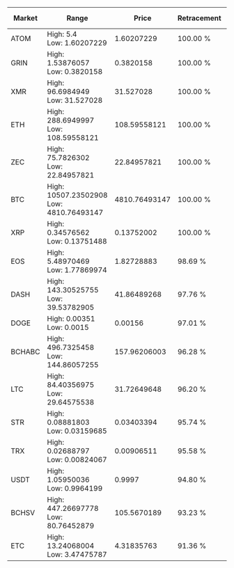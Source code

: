 | Market | Range | Price| Retracement | Doubles to 50% |
| --- | --- | --- | --- | --- |
| ATOM | High: 5.4<br />Low: 1.60207229 | 1.60207229 | 100.00 % | 2.19 |
| GRIN | High: 1.53876057<br />Low: 0.3820158 | 0.3820158 | 100.00 % | 2.51 |
| XMR | High: 96.6984949<br />Low: 31.527028 | 31.527028 | 100.00 % | 2.03 |
| ETH | High: 288.6949997<br />Low: 108.59558121 | 108.59558121 | 100.00 % | 1.83 |
| ZEC | High: 75.7826302<br />Low: 22.84957821 | 22.84957821 | 100.00 % | 2.16 |
| BTC | High: 10507.23502908<br />Low: 4810.76493147 | 4810.76493147 | 100.00 % | 1.59 |
| XRP | High: 0.34576562<br />Low: 0.13751488 | 0.13752002 | 100.00 % | 1.76 |
| EOS | High: 5.48970469<br />Low: 1.77869974 | 1.82728883 | 98.69 % | 1.99 |
| DASH | High: 143.30525755<br />Low: 39.53782905 | 41.86489268 | 97.76 % | 2.18 |
| DOGE | High: 0.00351<br />Low: 0.0015 | 0.00156 | 97.01 % | 1.61 |
| BCHABC | High: 496.7325458<br />Low: 144.86057255 | 157.96206003 | 96.28 % | 2.03 |
| LTC | High: 84.40356975<br />Low: 29.64575538 | 31.72649648 | 96.20 % | 1.80 |
| STR | High: 0.08881803<br />Low: 0.03159685 | 0.03403394 | 95.74 % | 1.77 |
| TRX | High: 0.02688797<br />Low: 0.00824067 | 0.00906511 | 95.58 % | 1.94 |
| USDT | High: 1.05950036<br />Low: 0.9964199 | 0.9997 | 94.80 % | 1.03 |
| BCHSV | High: 447.26697778<br />Low: 80.76452879 | 105.5670189 | 93.23 % | 2.50 |
| ETC | High: 13.24068004<br />Low: 3.47475787 | 4.31835763 | 91.36 % | 1.94 |
